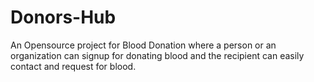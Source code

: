 # Donors-Hub
An Opensource project for Blood Donation where a person or an organization can signup for donating blood and the recipient can easily contact and request for blood.
